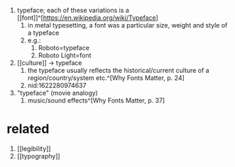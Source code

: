 1. typeface; each of these variations is a [[font]]^[https://en.wikipedia.org/wiki/Typeface]
	1. in metal typesetting, a font was a particular size, weight and style of a typeface
	2. e.g.:
		1. Roboto=typeface
		2. Roboto Light=font
2. [[culture]] → typeface
	1. the typeface usually reflects the historical/current culture of a region/country/system etc.^[Why Fonts Matter, p. 24]
	2. nid:1622280974637
3. "typeface" (movie analogy)
	1. music/sound effects^[Why Fonts Matter, p. 37]

# related
1. [[legibility]]
2. [[typography]]
